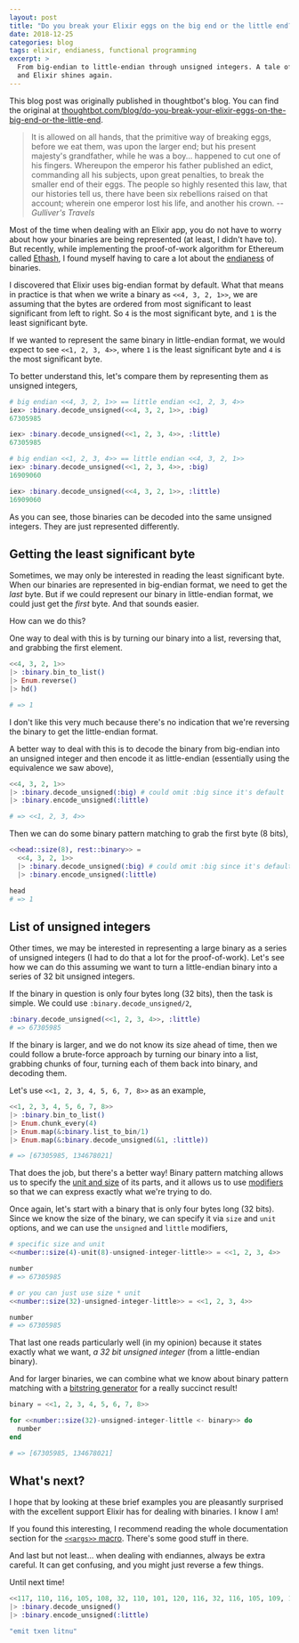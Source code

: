 ```yaml
---
layout: post
title: "Do you break your Elixir eggs on the big end or the little end?"
date: 2018-12-25
categories: blog
tags: elixir, endianess, functional programming
excerpt: >
  From big-endian to little-endian through unsigned integers. A tale of two ends,
  and Elixir shines again.
---
```


<div class="message">
  This blog post was originally published in thoughtbot's blog. You can find the
  original at <a
  href="https://robots.thoughtbot.com/do-you-break-your-elixir-eggs-on-the-big-end-or-the-little-end">thoughtbot.com/blog/do-you-break-your-elixir-eggs-on-the-big-end-or-the-little-end</a>.
</div>

> It is allowed on all hands, that the primitive way of breaking eggs, before we
> eat them, was upon the larger end; but his present majesty's grandfather,
> while he was a boy... happened to cut one of his fingers. Whereupon the
> emperor his father published an edict, commanding all his subjects, upon great
> penalties, to break the smaller end of their eggs. The people so highly
> resented this law, that our histories tell us, there have been six rebellions
> raised on that account; wherein one emperor lost his life, and another his
> crown.
> -- <cite>Gulliver's Travels</cite>

Most of the time when dealing with an Elixir app, you do not have to worry about
how your binaries are being represented (at least, I didn't have to). But
recently, while implementing the proof-of-work algorithm for Ethereum called
[Ethash], I found myself having to care a lot about the [endianess] of binaries.

I discovered that Elixir uses big-endian format by default. What that means in
practice is that when we write a binary as `<<4, 3, 2, 1>>`, we are assuming
that the bytes are ordered from most significant to least significant from left
to right. So `4` is the most significant byte, and `1` is the least significant
byte.

If we wanted to represent the same binary in little-endian format, we would
expect to see `<<1, 2, 3, 4>>`, where `1` is the least significant byte and `4`
is the most significant byte.

To better understand this, let's compare them by representing them as unsigned
integers,

```elixir
# big endian <<4, 3, 2, 1>> == little endian <<1, 2, 3, 4>>
iex> :binary.decode_unsigned(<<4, 3, 2, 1>>, :big)
67305985

iex> :binary.decode_unsigned(<<1, 2, 3, 4>>, :little)
67305985

# big endian <<1, 2, 3, 4>> == little endian <<4, 3, 2, 1>>
iex> :binary.decode_unsigned(<<1, 2, 3, 4>>, :big)
16909060

iex> :binary.decode_unsigned(<<4, 3, 2, 1>>, :little)
16909060
```

As you can see, those binaries can be decoded into the same unsigned integers.
They are just represented differently.

[endianess]: https://en.wikipedia.org/wiki/Endianness
[Ethash]: https://github.com/ethereum/wiki/wiki/Ethash

## Getting the least significant byte

Sometimes, we may only be interested in reading the least significant byte. When
our binaries are represented in big-endian format, we need to get the _last_
byte. But if we could represent our binary in little-endian format, we could
just get the _first_ byte. And that sounds easier.

How can we do this?

One way to deal with this is by turning our binary into a list, reversing that,
and grabbing the first element.

```elixir
<<4, 3, 2, 1>>
|> :binary.bin_to_list()
|> Enum.reverse()
|> hd()

# => 1
```

I don't like this very much because there's no indication that we're reversing
the binary to get the little-endian format.

A better way to deal with this is to decode the binary from big-endian into an
unsigned integer and then encode it as little-endian (essentially using the
equivalence we saw above),

```elixir
<<4, 3, 2, 1>>
|> :binary.decode_unsigned(:big) # could omit :big since it's default
|> :binary.encode_unsigned(:little)

# => <<1, 2, 3, 4>>
```

Then we can do some binary pattern matching to grab the first byte (8 bits),

```elixir
<<head::size(8), rest::binary>> =
  <<4, 3, 2, 1>>
  |> :binary.decode_unsigned(:big) # could omit :big since it's default
  |> :binary.encode_unsigned(:little)

head
# => 1
```

## List of unsigned integers

Other times, we may be interested in representing a large binary as a series of
unsigned integers (I had to do that a lot for the proof-of-work). Let's see how
we can do this assuming we want to turn a little-endian binary into a series of
32 bit unsigned integers.

If the binary in question is only four bytes long (32 bits), then the task is
simple. We could use `:binary.decode_unsigned/2`,

```elixir
:binary.decode_unsigned(<<1, 2, 3, 4>>, :little)
# => 67305985
```

If the binary is larger, and we do not know its size ahead of time, then we
could follow a brute-force approach by turning our binary into a list, grabbing
chunks of four, turning each of them back into binary, and decoding them.

Let's use `<<1, 2, 3, 4, 5, 6, 7, 8>>` as an example,

```elixir
<<1, 2, 3, 4, 5, 6, 7, 8>>
|> :binary.bin_to_list()
|> Enum.chunk_every(4)
|> Enum.map(&:binary.list_to_bin/1)
|> Enum.map(&:binary.decode_unsigned(&1, :little))

# => [67305985, 134678021]
```

That does the job, but there's a better way! Binary pattern matching allows us
to specify the [unit and size] of its parts, and it allows us to use [modifiers]
so that we can express exactly what we're trying to do.

Once again, let's start with a binary that is only four bytes long (32 bits).
Since we know the size of the binary, we can specify it via `size` and `unit`
options, and we can use the `unsigned` and `little` modifiers,

```elixir
# specific size and unit
<<number::size(4)-unit(8)-unsigned-integer-little>> = <<1, 2, 3, 4>>

number
# => 67305985

# or you can just use size * unit
<<number::size(32)-unsigned-integer-little>> = <<1, 2, 3, 4>>

number
# => 67305985
```

That last one reads particularly well (in my opinion) because it states exactly
what we want, _a 32 bit unsigned integer_ (from a little-endian binary).

And for larger binaries, we can combine what we know about binary pattern
matching with a [bitstring generator] for a really succinct result!

```elixir
binary = <<1, 2, 3, 4, 5, 6, 7, 8>>

for <<number::size(32)-unsigned-integer-little <- binary>> do
  number
end

# => [67305985, 134678021]
```

[unit and size]: https://hexdocs.pm/elixir/Kernel.SpecialForms.html#%3C%3C%3E%3E/1-unit-and-size
[modifiers]: https://hexdocs.pm/elixir/Kernel.SpecialForms.html#%3C%3C%3E%3E/1-modifiers
[bitstring generator]: https://elixir-lang.org/getting-started/comprehensions.html#bitstring-generators

## What's next?

I hope that by looking at these brief examples you are pleasantly surprised with
the excellent support Elixir has for dealing with binaries. I know I am!

If you found this interesting, I recommend reading the whole documentation
section for the [`<<args>>`
macro](https://hexdocs.pm/elixir/Kernel.SpecialForms.html#%3C%3C%3E%3E/1).
There's some good stuff in there.

And last but not least... when dealing with endiannes, always be extra careful.
It can get confusing, and you might just reverse a few things.

Until next time!

```elixir
<<117, 110, 116, 105, 108, 32, 110, 101, 120, 116, 32, 116, 105, 109, 101>>
|> :binary.decode_unsigned()
|> :binary.encode_unsigned(:little)

"emit txen litnu"
```
